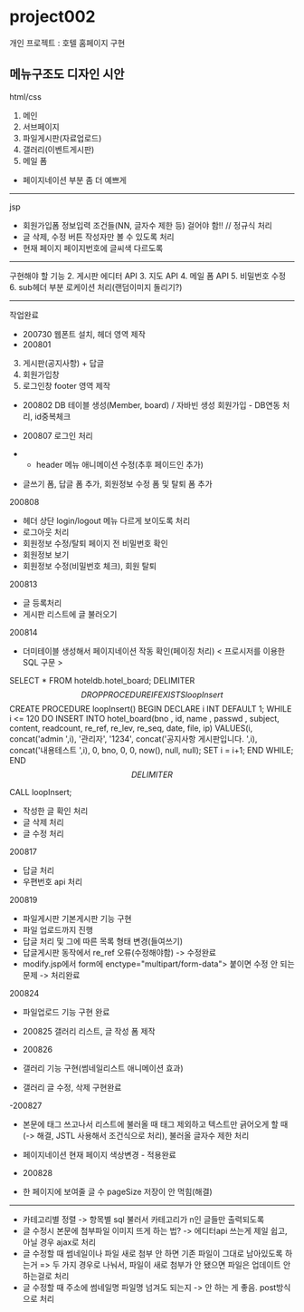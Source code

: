 # project002
개인 프로젝트 : 호텔 홈페이지 구현

메뉴구조도
디자인 시안 
-----------------------------------------
html/css 

1. 메인
2. 서브페이지 
4. 파일게시판(자료업로드)
5. 갤러리(이벤트게시판)
9. 메일 폼 
- 페이지네이션 부분 좀 더 예쁘게 

------------------------------------------
jsp
- 회원가입폼 정보입력 조건들(NN, 글자수 제한 등) 걸어야 함!! // 정규식 처리 
- 글 삭제, 수정 버튼 작성자만 볼 수 있도록 처리
- 현재 페이지 페이지번호에 글씨색 다르도록  
------------------------------------------
구현해야 할 기능
2. 게시판 에디터 API
3. 지도 API 
4. 메일 폼 API
5. 비밀번호 수정
6. sub헤더 부분 로케이션 처리(랜덤이미지 돌리기?)

-----------------------------------------------------------------------------------------------------------------------
작업완료

- 200730 웹폰트 설치, 헤더 영역 제작 
- 200801 
3. 게시판(공지사항) + 답글 
6. 회원가입창
10. 로그인창
footer 영역 제작

- 200802
DB 테이블 생성(Member, board) / 자바빈 생성
회원가입 - DB연동 처리, id중복체크 
 
- 200807 로그인 처리
- - header 메뉴 애니메이션 수정(추후 페이드인 추가)
- 글쓰기 폼, 답글 폼 추가, 회원정보 수정 폼 및 탈퇴 폼 추가 

200808
- 헤더 상단 login/logout 메뉴 다르게 보이도록 처리
- 로그아웃 처리
- 회원정보 수정/탈퇴 페이지 전 비밀번호 확인
- 회원정보 보기 
- 회원정보 수정(비밀번호 체크), 회원 탈퇴

200813 
- 글 등록처리
- 게시판 리스트에 글 불러오기

200814
- 더미테이블 생성해서 페이지네이션 작동 확인(페이징 처리)
< 프로시저를 이용한 SQL 구문 >

SELECT * FROM hoteldb.hotel_board;
DELIMITER $$
DROP PROCEDURE IF EXISTS loopInsert$$
CREATE PROCEDURE loopInsert()
BEGIN
    DECLARE i INT DEFAULT 1;
    WHILE i <= 120 DO
        INSERT INTO hotel_board(bno , id, name , passwd , subject, content, readcount, re_ref, re_lev, re_seq, date, file, ip)
          VALUES(i, concat('admin ',i), '관리자', '1234', concat('공지사항 게시판입니다. ',i), concat('내용테스트 ',i), 0, bno, 0, 0, now(), null, null);
        SET i = i+1;
    END WHILE;
END$$
DELIMITER $$

CALL loopInsert;

- 작성한 글 확인 처리
- 글 삭제 처리
- 글 수정 처리

200817
- 답글 처리 
- 우편번호 api 처리 

200819 
- 파일게시판 기본게시판 기능 구현 
- 파일 업로드까지 진행
- 답글 처리 및 그에 따른 목록 형태 변경(들여쓰기)
- 답글게시판 동작에서 re_ref 오류(수정해야함) -> 수정완료 
- modify.jsp에서 form에 enctype="multipart/form-data"> 붙이면 수정 안 되는 문제 -> 처리완료 

200824
- 파일업로드 기능 구현 완료 

- 200825 
갤러리 리스트, 글 작성 폼 제작

- 200826
- 갤러리 기능 구현(썸네일리스트 애니메이션 효과)
- 갤러리 글 수정, 삭제 구현완료

-200827
- 본문에 태그 쓰고나서 리스트에 불러올 때 태그 제외하고 텍스트만 긁어오게 할 때 (-> 해결, JSTL 사용해서 조건식으로 처리), 불러올 글자수 제한 처리 
- 페이지네이션 현재 페이지 색상변경 - 적용완료

- 200828 
- 한 페이지에 보여줄 글 수 pageSize 저장이 안 먹힘(해결)

-----------------------------------
- 카테고리별 정렬 -> 항목별 sql 불러서 카테고리가 n인 글들만 출력되도록 
- 글 수정시 본문에 첨부파일 이미지 뜨게 하는 법? -> 에디터api 쓰는게 제일 쉽고, 아닐 경우 ajax로 처리
- 글 수정할 때 썸네일이나 파일 새로 첨부 안 하면 기존 파일이 그대로 남아있도록 하는거 => 두 가지 경우로 나눠서, 파일이 새로 첨부가 안 됐으면 파일은 업데이트 안하는걸로 처리 
- 글 수정할 때 주소에 썸네일명 파일명 넘겨도 되는지 -> 안 하는 게 좋음. post방식으로 처리



